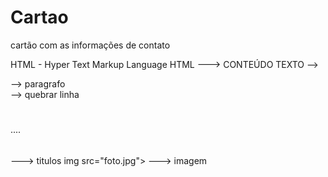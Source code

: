 # Cartao
 cartão com as informações de contato 




HTML - Hyper Text Markup Language 
HTML ---> CONTEÚDO
<destacado>TEXTO</destacado>
<comando></comando>
<comando> --> <tag>

<p></p> --> paragrafo 
<br> --> quebrar linha
<h1></h1>.... <h6></h6> ---> titulos
img src="foto.jpg"> ---> imagem
<a href="https://sp.senac</a> --> link



ALT + SHIFT + F --> organiza o código automaticamente (indentação) 
 para voltar (shift + tab)

CSS ---> ESTILO/FORMATAÇÃO
JS --> INTERAÇÃO